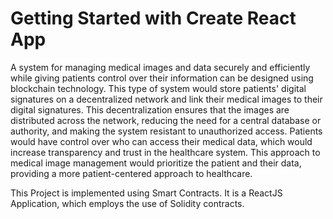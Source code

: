 # Getting Started with Create React App

A system for managing medical images and data securely and efficiently while giving patients control over their information can be designed using blockchain technology. This type of system would store patients' digital signatures on a decentralized network and link their medical images to their digital signatures. This decentralization ensures that the images are distributed across the network, reducing the need for a central database or authority, and making the system resistant to unauthorized access. Patients would have control over who can access their medical data, which would increase transparency and trust in the healthcare system. This approach to medical image management would prioritize the patient and their data, providing a more patient-centered approach to healthcare.

This Project is implemented using Smart Contracts. It is a ReactJS Application, which employs the use of Solidity contracts.  
